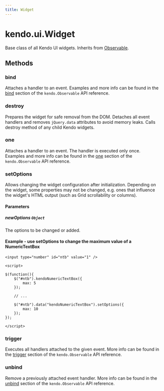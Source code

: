 ```yaml
---
title: Widget
---
```


# kendo.ui.Widget

Base class of all Kendo UI widgets. Inherits from [Observable](/api/javascript/observable).

## Methods

### bind

Attaches a handler to an event. Examples and more info can be found in the [bind](/api/framework/observable#bind) section of the `kendo.Observable` API reference.

### destroy

Prepares the widget for safe removal from the DOM. Detaches all event handlers and removes `jQuery.data` attributes to avoid memory leaks. Calls destroy method of any child Kendo widgets.

### one

Attaches a handler to an event. The handler is executed only once. Examples and more info can be found in the [one](/api/javascript/observable#methods-one) section of the
`kendo.Observable` API reference.

### setOptions

Allows changing the widget configuration after initialization. Depending on the widget, some properties may not be changed, e.g. ones that influence the widget's HTML output (such as Grid scrollability or columns).

#### Parameters

##### newOptions `Object`

The options to be changed or added.

#### Example - use setOptions to change the maximum value of a NumericTextBox

    <input type="number" id="ntb" value="1" />
    
    <script>
    
    $(function(){
        $("#ntb").kendoNumericTextBox({
            max: 5
        });
        
        // ...

        $("#ntb").data("kendoNumericTextBox").setOptions({
            max: 10
        });
    });
    
    </script>

### trigger

Executes all handlers attached to the given event. More info can be found in the [trigger](/api/javascript/observable#methods-trigger) section of the
`kendo.Observable` API reference.

### unbind

Remove a previously attached event handler. More info can be found in the [unbind](/api/javascript/observable#methods-unbind) section of the
`kendo.Observable` API reference.

